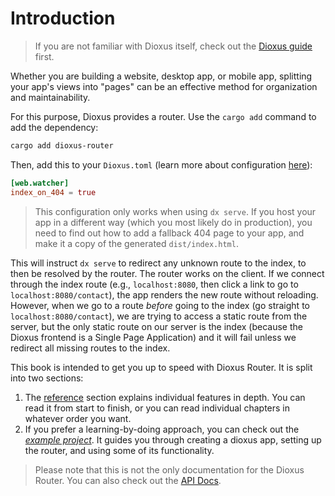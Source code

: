 # Introduction

> If you are not familiar with Dioxus itself, check out the [Dioxus guide](../guide/index.md) first.

Whether you are building a website, desktop app, or mobile app, splitting your app's views into "pages" can be an effective method for organization and maintainability.

For this purpose, Dioxus provides a router. Use the `cargo add` command to add the dependency:

```sh
cargo add dioxus-router
```

Then, add this to your `Dioxus.toml` (learn more about configuration [here](../CLI/configure)):

```toml
[web.watcher]
index_on_404 = true
```

> This configuration only works when using `dx serve`. If you host your app in a different way (which you most likely do in production), you need to find out how to add a fallback 404 page to your app, and make it a copy of the generated `dist/index.html`.

This will instruct `dx serve` to redirect any unknown route to the index, to then be resolved by the router.
The router works on the client. If we connect through the index route (e.g., `localhost:8080`, then click a link to go to `localhost:8080/contact`), the app renders the new route without reloading.
However, when we go to a route *before* going to the index (go straight to `localhost:8080/contact`), we are trying to access a static route from the server, but the only static route on our server is the index (because the Dioxus frontend is a Single Page Application) and it will fail unless we redirect all missing routes to the index.

This book is intended to get you up to speed with Dioxus Router. It is split
into two sections:

1. The [reference](reference/index.md) section explains individual features in 
   depth. You can read it from start to finish, or you can read individual chapters 
   in whatever order you want.
2. If you prefer a learning-by-doing approach, you can check out the 
   _[example project](example/index.md)_. It guides you through 
   creating a dioxus app, setting up the router, and using some of its 
   functionality.

> Please note that this is not the only documentation for the Dioxus Router. You
> can also check out the [API Docs](https://docs.rs/dioxus-router/).
